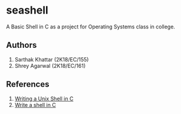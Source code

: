 # seashell
A Basic Shell in C as a project for Operating Systems class in college.

## Authors
1. Sarthak Khattar (2K18/EC/155)
2. Shrey Agarwal (2K18/EC/161)

## References

1. [Writing a Unix Shell in C](https://indradhanush.github.io/tags/#shell) <br>
2. [Write a shell in C](https://brennan.io/2015/01/16/write-a-shell-in-c/)
